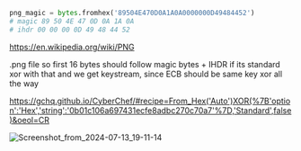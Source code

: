 ```python
png_magic = bytes.fromhex('89504E470D0A1A0A0000000D49484452')
# magic 89 50 4E 47 0D 0A 1A 0A
# ihdr 00 00 00 0D 49 48 44 52
```

https://en.wikipedia.org/wiki/PNG

 .png file so first 16 bytes should follow magic bytes + IHDR if its standard
 xor with that and we get keystream, since ECB should be same key xor all the way

https://gchq.github.io/CyberChef/#recipe=From_Hex('Auto')XOR(%7B'option':'Hex','string':'0b01c106a697431ecfe8adbc270c70a7'%7D,'Standard',false)&oeol=CR

![Screenshot_from_2024-07-13_19-11-14](https://github.com/user-attachments/assets/b2fa03c3-2c5a-4e23-b32d-51a2001a2796)
